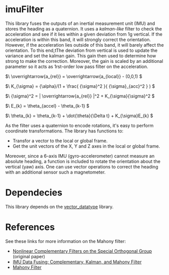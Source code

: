 # imuFilter
This library fuses the outputs of an inertial measurement unit (IMU) and stores the heading as a quaternion. It uses a _kalman-like_ filter to check the acceleration and see if it lies within a given deviation from 1g vertical. If the acceleration is within this band, it will strongly correct the orientation. However, if the acceleration lies outside of this band, it will barely affect the orientation. To this end,tThe deviation from vertical is used to update the variance and set the kalman gain. This gain then used to determine how strong to make the correction. Moreover, the gain is scaled by an additional parameter so it acts as 1rst-order low pass filter on the acceleration. 

$\ \overrightarrow{a_{rel}} = \overrightarrow{a_{local}} - (0,0,1) $

$\ K_{\sigma} = {\alpha}/(1 + \frac{ {\sigma}^2 }{ {\sigma}_{acc}^2 } ) $

$\ {\sigma}^2 = | \overrightarrow{a_{rel}} |^2 + K_{\sigma}{\sigma}^2 $ 

$\ E_{k} = \theta_{accel} - \theta_{k-1} $

$\ \theta_{k} = \theta_{k-1} + \dot{\theta}{\Delta t} + K_{\sigma}E_{k} $

As the filter uses a quaternion to encode rotations, it's easy to perform coordinate transformations. The library has functions to:
- Transfor a vector to the local or global frame.
- Get the unit vectors of the X, Y and Z axes in the local or global frame.

Moreover, since a 6-axis IMU (gyro-accelerometer) cannot measure an absolute heading, a function is included to rotate the orientation about the vertical (yaw) axis. One can use vector operations to correct the heading with an additional sensor such a magnetometer.

# Dependecies
This library depends on the [vector_datatype](https://github.com/RCmags/vector_datatype) library.

# References
See these links for more information on the Mahony filter:
- [Nonlinear Complementary Filters on the Special
Orthogonal Group](https://hal.archives-ouvertes.fr/hal-00488376/document) (original paper)
- [IMU Data Fusing: Complementary, Kalman, and Mahony Filter](http://www.olliw.eu/2013/imu-data-fusing/#chapter23)
- [Mahony Filter](https://nitinjsanket.github.io/tutorials/attitudeest/mahony)
